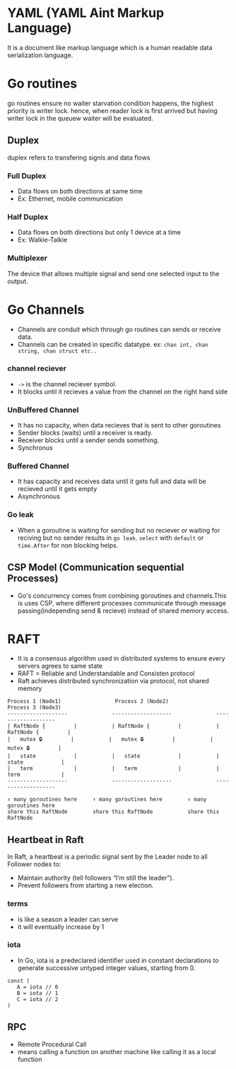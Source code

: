 # YAML (YAML Aint Markup Language)
It is a document like markup language which is a human readable data serialization language.

# Go routines
go routines ensure no waiter starvation condition happens, the highest priority is writer lock. hence, when reader lock is first arrived but having writer lock in the queuew waiter will be evaluated.

## Duplex
duplex refers to transfering signls and data flows

### Full Duplex
- Data flows on both directions at same time
- Ex: Ethernet, mobile communication

### Half Duplex
- Data flows on both directions but only 1 device at a time
- Ex: Walkie-Talkie

### Multiplexer
The device that allows multiple signal and send one selected input to the output.


# Go Channels
- Channels are conduit which through go routines can sends or receive data.
- Channels can be created in specific datatype. ex: `chan int, chan string, chan struct etc..`

### channel reciever
 - `->` is the channel reciever symbol.
 - It blocks until it recieves a value from the channel on the right hand side

### UnBuffered Channel
 - It has no capacity, when data recieves that is sent to other goroutines
 - Sender blocks (waits) until a receiver is ready.
 - Receiver blocks until a sender sends something.
 - Synchronus

### Buffered Channel
- It has capacity and receives data until it gets full and data will be recieved until it gets empty
- Asynchronous

### Go leak
- When a goroutine is waiting for sending but no reciever or waiting for reciving but no sender results in `go leak`. `select` with `default` or `time.After` for non blocking helps.

## CSP Model (Communication sequential Processes)
- Go's concurrency comes from combining goroutines and channels.This is uses CSP, where different processes communicate through message passing(independing send & recieve) instead of shared memory access.


# RAFT
- It is a consensus algorithm used in distributed systems to ensure every servers agrees to same state
- RAFT = Reliable and Understandable and Consisten protocol
- Raft achieves distributed synchronization via protocol, not shared memory

```
Process 1 (Node1)                 Process 2 (Node2)                 Process 3 (Node3)
-------------------              -------------------              -------------------
| RaftNode {         |           | RaftNode {         |           | RaftNode {         |
|   mutex 🔒         |           |   mutex 🔒         |           |   mutex 🔒         |
|   state            |           |   state            |           |   state            |
|   term             |           |   term             |           |   term             |
-------------------              -------------------              -------------------

↑ many goroutines here     ↑ many goroutines here        ↑ many goroutines here
share this RaftNode        share this RaftNode           share this RaftNode
```

## Heartbeat in Raft
In Raft, a heartbeat is a periodic signal sent by the Leader node to all Follower nodes to:
- Maintain authority (tell followers “I’m still the leader”).
- Prevent followers from starting a new election.

### terms
- is like a season a leader can serve
- it will eventually increase by 1

### iota
 - In Go, iota is a predeclared identifier used in constant declarations to generate successive untyped integer values, starting from 0.
 ```
const (
    A = iota // 0
    B = iota // 1
    C = iota // 2
)
```

## RPC
- Remote Procedural Call
- means calling a function on another machine like calling it as a local function